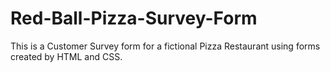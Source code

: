 # Red-Ball-Pizza-Survey-Form
This is a Customer Survey form for a fictional Pizza Restaurant using forms created by HTML and CSS.
